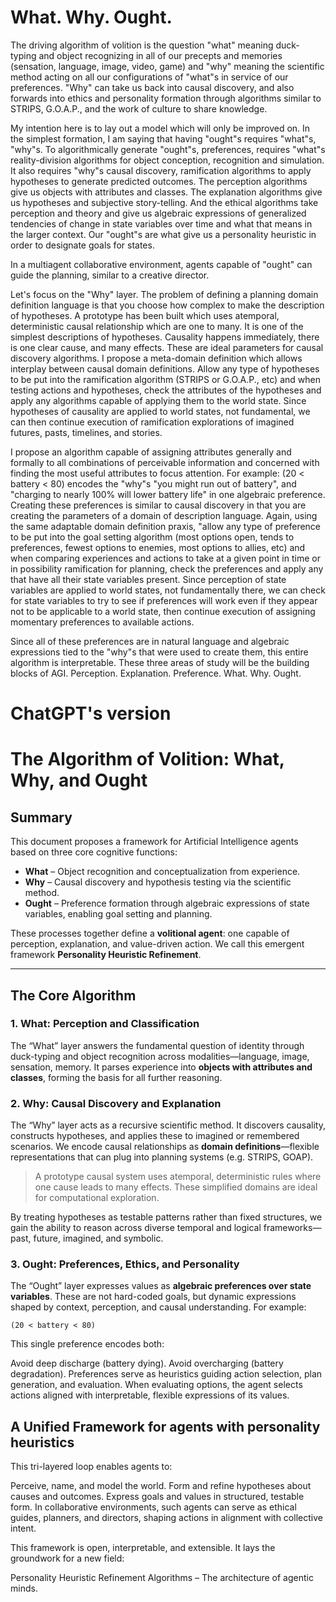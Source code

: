 # What. Why. Ought.
The driving algorithm of volition is the question "what" meaning duck-typing and object recognizing in all of our precepts and memories (sensation, language, image, video, game) and "why" meaning the scientific method acting on all our configurations of "what"s in service of our preferences. "Why" can take us back into causal discovery, and also forwards into ethics and personality formation through algorithms similar to STRIPS, G.O.A.P., and the work of culture to share knowledge.

My intention here is to lay out a model which will only be improved on. In the simplest formation, I am saying that having "ought"s requires "what"s, "why"s. To algorithmically generate "ought"s, preferences, requires "what"s reality-division algorithms for object conception, recognition and simulation. It also requires "why"s causal discovery, ramification algorithms to apply hypotheses to generate predicted outcomes. The perception algorithms give us objects with attributes and classes. The explanation algorithms give us hypotheses and subjective story-telling. And the ethical algorithms take perception and theory and give us algebraic expressions of generalized tendencies of change in state variables over time and what that means in the larger context. Our "ought"s are what give us a personality heuristic in order to designate goals for states.

In a multiagent collaborative environment, agents capable of "ought" can guide the planning, similar to a creative director.

Let's focus on the "Why" layer. The problem of defining a planning domain definition language is that you choose how complex to make the description of hypotheses. A prototype has been built which uses atemporal, deterministic causal relationship which are one to many. It is one of the simplest descriptions of hypotheses. Causality happens immediately, there is one clear cause, and many effects. These are ideal parameters for causal discovery algorithms. I propose a meta-domain definition which allows interplay between causal domain definitions. Allow any type of hypotheses to be put into the ramification algorithm (STRIPS or G.O.A.P., etc) and when testing actions and hypotheses, check the attributes of the hypotheses and apply any algorithms capable of applying them to the world state. Since hypotheses of causality are applied to world states, not fundamental, we can then continue execution of ramification explorations of imagined futures, pasts, timelines, and stories.

I propose an algorithm capable of assigning attributes generally and formally to all combinations of perceivable information and concerned with finding the most useful attributes to focus attention. For example: (20 < battery < 80) encodes the "why"s "you might run out of battery", and "charging to nearly 100% will lower battery life" in one algebraic preference. Creating these preferences is similar to causal discovery in that you are creating the parameters of a domain of description language. Again, using the same adaptable domain definition praxis, "allow any type of preference to be put into the goal setting algorithm (most options open, tends to preferences, fewest options to enemies, most options to allies, etc) and when comparing experiences and actions to take at a given point in time or in possibility ramification for planning, check the preferences and apply any that have all their state variables present. Since perception of state variables are applied to world states, not fundamentally there, we can check for state variables to try to see if preferences will work even if they appear not to be applicable to a world state, then continue execution of assigning momentary preferences to available actions.

Since all of these preferences are in natural language and algebraic expressions tied to the "why"s that were used to create them, this entire algorithm is interpretable. These three areas of study will be the building blocks of AGI. 
Perception. Explanation. Preference.
What. Why. Ought.

# ChatGPT's version
# The Algorithm of Volition: What, Why, and Ought

## Summary

This document proposes a framework for Artificial Intelligence agents based on three core cognitive functions:

- **What** – Object recognition and conceptualization from experience.
- **Why** – Causal discovery and hypothesis testing via the scientific method.
- **Ought** – Preference formation through algebraic expressions of state variables, enabling goal setting and planning.

These processes together define a **volitional agent**: one capable of perception, explanation, and value-driven action. We call this emergent framework **Personality Heuristic Refinement**.

---

## The Core Algorithm

### 1. **What**: Perception and Classification

The “What” layer answers the fundamental question of identity through duck-typing and object recognition across modalities—language, image, sensation, memory. It parses experience into **objects with attributes and classes**, forming the basis for all further reasoning.

### 2. **Why**: Causal Discovery and Explanation

The “Why” layer acts as a recursive scientific method. It discovers causality, constructs hypotheses, and applies these to imagined or remembered scenarios. We encode causal relationships as **domain definitions**—flexible representations that can plug into planning systems (e.g. STRIPS, GOAP).

> A prototype causal system uses atemporal, deterministic rules where one cause leads to many effects. These simplified domains are ideal for computational exploration.

By treating hypotheses as testable patterns rather than fixed structures, we gain the ability to reason across diverse temporal and logical frameworks—past, future, imagined, and symbolic.

### 3. **Ought**: Preferences, Ethics, and Personality

The “Ought” layer expresses values as **algebraic preferences over state variables**. These are not hard-coded goals, but dynamic expressions shaped by context, perception, and causal understanding. For example:

```plaintext
(20 < battery < 80)
```
This single preference encodes both:

Avoid deep discharge (battery dying).
Avoid overcharging (battery degradation).
Preferences serve as heuristics guiding action selection, plan generation, and evaluation. When evaluating options, the agent selects actions aligned with interpretable, flexible expressions of its values.

## A Unified Framework for agents with personality heuristics

This tri-layered loop enables agents to:

Perceive, name, and model the world.
Form and refine hypotheses about causes and outcomes.
Express goals and values in structured, testable form.
In collaborative environments, such agents can serve as ethical guides, planners, and directors, shaping actions in alignment with collective intent.

This framework is open, interpretable, and extensible. It lays the groundwork for a new field:

Personality Heuristic Refinement Algorithms – The architecture of agentic minds.

